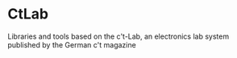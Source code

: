 # CtLab
Libraries and tools based on the c't-Lab, an electronics lab system published by the German c't magazine
